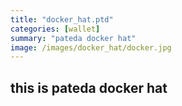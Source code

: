 ```yaml
---
title: "docker_hat.ptd"
categories: [wallet]
summary: "pateda docker hat"
image: /images/docker_hat/docker.jpg
---
```

## this is pateda docker hat

